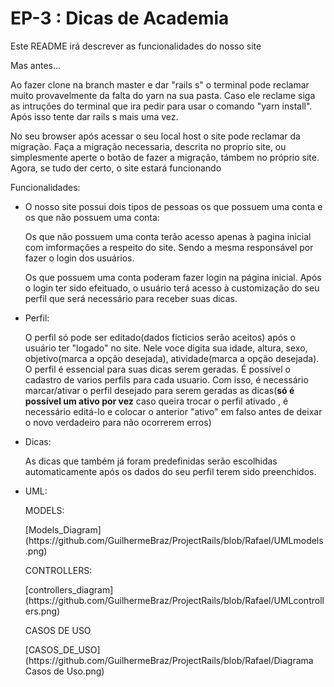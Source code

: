# EP-3 : Dicas de Academia

Este README irá descrever as funcionalidades do nosso site

Mas antes...
<p>Ao fazer clone na branch master e dar "rails s" o terminal pode reclamar muito provavelmente da falta do yarn na sua pasta. Caso ele reclame siga as intruções do terminal que ira pedir para usar o comando "yarn install". Após isso tente dar rails s mais uma vez.</p>
<p>No seu browser após acessar o seu local host o site pode reclamar da migração. Faça a migração necessaria, descrita no proprio site, ou simplesmente aperte o botão de fazer a migração, támbem no próprio site. Agora, se tudo der certo, o site estará funcionando</p>

Funcionalidades:

* <p>O nosso site possui dois tipos de pessoas os que possuem uma conta e os que não possuem uma conta:</p>
	<p>Os que não possuem uma conta terão acesso apenas à pagina inicial com imformações a respeito do site. Sendo a mesma responsável por fazer o login dos usuários.</p>
	<p>Os que possuem uma conta poderam fazer login na página inicial. Após o login ter sido efeituado, o usuário terá acesso à customização do seu perfil que será necessário para receber suas dicas.</p>

* <p>Perfil:</p>
	<p>O perfil só pode ser editado(dados ficticios serão aceitos) após o usuário ter "logado" no site. Nele voce digita sua idade, altura, sexo, objetivo(marca a opção desejada), atividade(marca a opção desejada). O perfil é essencial para suas dicas serem geradas. É possível o cadastro de varios perfils para cada usuario. Com isso, é necessário marcar/ativar o perfil desejado para serem geradas as dicas(<strong>só é possível um ativo por vez</strong> caso queira trocar o perfil ativado , é necessário editá-lo e colocar o anterior "ativo" em falso antes de deixar o novo verdadeiro para não ocorrerem erros)</p>

* <p>Dicas:</p>
	<p>As dicas que também já foram predefinidas serão escolhidas automaticamente após os dados do seu perfil terem sido preenchidos.</p>

* <p>UML:</p>
	<p>MODELS:</p>
		[Models_Diagram](https://github.com/GuilhermeBraz/ProjectRails/blob/Rafael/UMLmodels.png)
		
	<p>CONTROLLERS:</p>
		[controllers_diagram](https://github.com/GuilhermeBraz/ProjectRails/blob/Rafael/UMLcontrollers.png)

	<p>CASOS DE USO</p>
		[CASOS_DE_USO](https://github.com/GuilhermeBraz/ProjectRails/blob/Rafael/Diagrama Casos de Uso.png)
